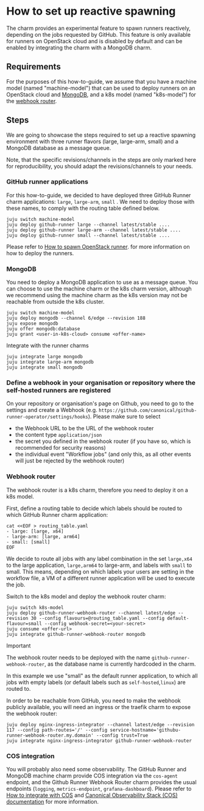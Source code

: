 # How to set up reactive spawning

The charm provides an experimental feature to spawn runners reactively, depending on the jobs requested by GitHub.
This feature is only available for runners on OpenStack cloud and is
disabled by default and can be enabled by integrating the charm with a MongoDB charm.

## Requirements
For the purposes of this how-to-guide, we assume that you have a machine model (named "machine-model") 
that can be used to deploy runners on an OpenStack cloud and [MongoDB](https://charmhub.io/mongodb),
and a k8s model (named "k8s-model") for the [webhook router](https://charmhub.io/github-runner-webhook-router).

## Steps
We are going to showcase the steps required to set up a reactive spawning environment with three runner flavors (large, large-arm, small) and a MongoDB database as a message queue.

Note, that the specific revisions/channels in the steps are only marked here for reproducibility, you should adapt the revisions/channels to your needs.

<!-- vale Canonical.007-Headings-sentence-case = NO -->
### GitHub runner applications
<!-- vale Canonical.007-Headings-sentence-case = YES -->

For this how-to-guide, we decided to have deployed three GitHub Runner charm applications: `large`, `large-arm`, `small` . We need
to deploy those with these names, to comply with the routing table defined below.

```shell
juju switch machine-model
juju deploy github-runner large --channel latest/stable ....
juju deploy github-runner large-arm --channel latest/stable ....
juju deploy github-runner small --channel latest/stable ....
```

Please refer to [How to spawn OpenStack runner](openstack-runner.md).
for more information on how to deploy the runners.

### MongoDB

You need to deploy a MongoDB application to use as a message queue. 
You can choose to use the machine charm or the k8s charm version, although we recommend using
the machine charm as the k8s version may not be reachable from outside the k8s cluster.

```shell
juju switch machine-model
juju deploy mongodb --channel 6/edge --revision 188 
juju expose mongodb
juju offer mongodb:database
juju grant <user-in-k8s-cloud> consume <offer-name>
```

Integrate with the runner charms

```shell
juju integrate large mongodb
juju integrate large-arm mongodb
juju integrate small mongodb
```

### Define a webhook in your organisation or repository where the self-hosted runners are registered

On your repository or organisation's page on Github, you need to go to the settings and create a Webhook
(e.g. `https://github.com/canonical/github-runner-operator/settings/hooks`). Please make sure to select

- the Webhook URL to be the URL of the webhook router
- the content type `application/json`
- the secret you defined in the webhook router (if you have so, which is recommended for security reasons)
- the individual event "Workflow jobs" (and only this, as all other events will just be rejected by the webhook router)

### Webhook router

The webhook router is a k8s charm, therefore you need to deploy it on a k8s model.

First, define a routing table to decide which labels should be routed to which GitHub Runner charm application:

```shell
cat <<EOF > routing_table.yaml 
- large: [large, x64]
- large-arm: [large, arm64]
- small: [small]
EOF
```

We decide to route all jobs with any label combination in the set `large,x64` to the large application, `large,arm64` to large-arm,
and labels with `small` to small.
This means, depending on which labels your users are setting in the workflow file, a VM of a different runner application will be used to
execute the job.

Switch to the k8s model and deploy the webhook router charm:

```shell
juju switch k8s-model
juju deploy github-runner-webhook-router --channel latest/edge --revision 30 --config flavours=@routing_table.yaml --config default-flavour=small --config webhook-secret=<your-secret>
juju consume <offer-url>
juju integrate github-runner-webhook-router mongodb
```

>[!IMPORTANT]
> The webhook router needs to be deployed with the name `github-runner-webhook-router`, as the database name is currently hardcoded in the charm.


In this example we use "small" as the default runner application, to which all jobs with empty labels (or default labels such as `self-hosted`,`linux`) 
are routed to.


In order to be reachable from GitHub, you need to make the webhook publicly available, you will need an ingress or the traefik charm to expose the webhook router:

```shell
juju deploy nginx-ingress-integrator --channel latest/edge --revision 117 --config path-routes='/' --config service-hostname='githubu-runner-webhook-router.my.domain' --config trust=True
juju integrate nginx-ingress-integrator github-runner-webhook-router
```

### COS integration
You will probably also need some observability.
The GitHub Runner and MongoDB machine charm provide COS integration via the `cos-agent` endpoint, and the
Github Runner Webhook Router charm  provides the usual endpoints (`logging`, `metrics-endpoint`, `grafana-dashboard`). Please refer to
[How to integrate with COS](integrate-with-cos.md) and [Canonical Observability Stack (COS) documentation](https://charmhub.io/topics/canonical-observability-stack) 
for more information.